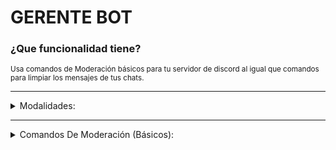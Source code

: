 # GERENTE BOT

### ¿Que funcionalidad tiene?

<sup> 
  Usa comandos de Moderación básicos para tu servidor de discord al igual que comandos para limpiar los mensajes de tus chats.
  
</sup>

---

<details><summary> Modalidades: </summary>

<p>
  
> - [ ] Bienvenidas.
>
> - [ ] Despedidas.
>
> - [x] ~~Moderación.~~
>
> - [ ] Sugeréncias.
>
> - [ ] Sorteos.
>
> - [ ] Webhooks.
>
> - [ ] Músicas.

</p>

</details>

---

<details><summary> Comandos De Moderación (Básicos): </summary>

<p>

---
  
> + `/Kick`
>
> **Formato:**
>
>  `/Kick:` `@User` `Motivo:(Opcional)`
> 
> **Ejemplo:** 
>
> `/Kick: @Orob1531 "Por mandar spam"`
> 
> **Descripción:**
>
> Expulsa a un usuário del servidor.
  
---
  
> + `/Ban`
>
> **Formato:**
>
>  `/Ban:` `@User` `Motivo:(Opcional)`
>
> **Ejemplo:** 
>
> `/Ban: @Orob1531 "Por mandar spam"`
>
> **Descripción:**
>
> Banea a un usuário del servidor.
  
---

> + `/Unban`
>
> **Formato:**
>
>  `/Unban:` `{Usertag}` `Motivo:(Opcional)`
>
> **Ejemplo:** 
>
> `/Unban: Orob1531#3887`
>
> **Descripción:**
>
> Desbanea a un usuário del servidor.
  
--- 
  
> + `/Clear`
>
> **Formato:**
>
>  `/Clear:` `Valor:(Opcional)`
> 
> **Ejemplo:** 
>
> `/Clear: 12` = Elimina 12 mensajes del chat actual.
> ```
> Nota: Si ejecutado el comando sin valor, este eliminará apenas 5 mensajes.
> ```
> 
> **Descripción:**
>
> Elimina una cantidad específica de mensajes del canal actual.

</p>

</details>
